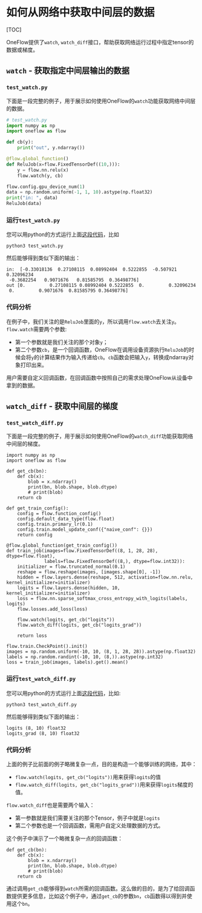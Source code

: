 # 如何从网络中获取中间层的数据
[TOC]

OneFlow提供了`watch`, `watch_diff`接口，帮助获取网络运行过程中指定tensor的数据或梯度。

## `watch` - 获取指定中间层输出的数据
### `test_watch.py`
下面是一段完整的例子，用于展示如何使用OneFlow的`watch`功能获取网络中间层的数据。
```python
# test_watch.py
import numpy as np
import oneflow as flow

def cb(y):
    print("out", y.ndarray())

@flow.global_function()
def ReluJob(x=flow.FixedTensorDef((10,))):
    y = flow.nn.relu(x)
    flow.watch(y, cb)

flow.config.gpu_device_num(1)
data = np.random.uniform(-1, 1, 10).astype(np.float32)
print("in: ", data)
ReluJob(data)
```
### 运行`test_watch.py`
您可以用python的方式运行上面[这段代码](test_watch.py)，比如
```
python3 test_watch.py
```
然后能够得到类似下面的输出：
```
in:  [-0.33018136  0.27108115  0.08992404  0.5222855  -0.507921    0.32096234
 -0.3682254   0.9071676   0.81585795  0.36498776]
out [0.         0.27108115 0.08992404 0.5222855  0.         0.32096234
 0.         0.9071676  0.81585795 0.36498776]
```

### 代码分析
在例子中，我们关注的是`ReluJob`里面的`y`，所以调用`flow.watch`去关注`y`。`flow.watch`需要两个参数:
- 第一个参数就是我们关注的那个对象`y`；
- 第二个参数`cb`，是一个回调函数，OneFlow在调用设备资源执行`ReluJob`的时候会将`y`的计算结果作为输入传递给`cb`。`cb`函数会把输入`y`，转换成ndarray对象打印出来。

用户需要自定义回调函数，在回调函数中按照自己的需求处理OneFlow从设备中拿到的数据。

## `watch_diff` - 获取中间层的梯度
### `test_watch_diff.py`
下面是一段完整的例子，用于展示如何使用OneFlow的`watch_diff`功能获取网络中间层的梯度。
```
import numpy as np
import oneflow as flow

def get_cb(bn):
    def cb(x):
        blob = x.ndarray()
        print(bn, blob.shape, blob.dtype)
        # print(blob)
    return cb

def get_train_config():
    config = flow.function_config()
    config.default_data_type(flow.float)
    config.train.primary_lr(0.1)
    config.train.model_update_conf({"naive_conf": {}})
    return config

@flow.global_function(get_train_config())
def train_job(images=flow.FixedTensorDef((8, 1, 28, 28), dtype=flow.float),
              labels=flow.FixedTensorDef((8,), dtype=flow.int32)):
    initializer = flow.truncated_normal(0.1)
    reshape = flow.reshape(images, [images.shape[0], -1])
    hidden = flow.layers.dense(reshape, 512, activation=flow.nn.relu, kernel_initializer=initializer)
    logits = flow.layers.dense(hidden, 10, kernel_initializer=initializer)
    loss = flow.nn.sparse_softmax_cross_entropy_with_logits(labels, logits)
    flow.losses.add_loss(loss)

    flow.watch(logits, get_cb("logits"))
    flow.watch_diff(logits, get_cb("logits_grad"))

    return loss

flow.train.CheckPoint().init()
images = np.random.uniform(-10, 10, (8, 1, 28, 28)).astype(np.float32)
labels = np.random.randint(-10, 10, (8,)).astype(np.int32)
loss = train_job(images, labels).get().mean()
```
### 运行`test_watch_diff.py`
您可以用python的方式运行上面[这段代码](test_watch_diff.py)，比如:
```
python3 test_watch_diff.py
```
然后能够得到类似下面的输出：
```
logits (8, 10) float32
logits_grad (8, 10) float32
```
### 代码分析
上面的例子比前面的例子略微复杂一点，目的是构造一个能够训练的网络，其中：
- `flow.watch(logits, get_cb("logits"))`用来获得`logits`的值
- `flow.watch_diff(logits, get_cb("logits_grad"))`用来获得`logits`梯度的值。

`flow.watch_diff`也是需要两个输入：
- 第一参数就是我们需要关注的那个Tensor，例子中就是`logits`
- 第二个参数也是一个回调函数，需用户自定义处理数据的方式。

这个例子中演示了一个略微复杂一点的回调函数：
```
def get_cb(bn):
    def cb(x):
        blob = x.ndarray()
        print(bn, blob.shape, blob.dtype)
        # print(blob)
    return cb
```
通过调用`get_cb`能够得到`watch`所需的回调函数。这么做的目的，是为了给回调函数提供更多信息，比如这个例子中，通过`get_cb`的参数`bn`，`cb`函数得以得到并使用这个`bn`。
